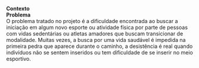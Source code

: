 **Contexto**<br>
**Problema**<br>
O problema tratado no projeto é a dificuldade encontrada ao buscar a iniciação em algum novo esporte ou atividade física por parte de pessoas com vidas sedentárias ou atletas amadores que buscam transicionar de modalidade. Muitas vezes, a busca por uma vida saudável é impedida na primeira pedra que aparece durante o caminho, a desistência é real quando indivíduos não se sentem inseridos ou tem dificuldade de se inserir no meio esportivo.
